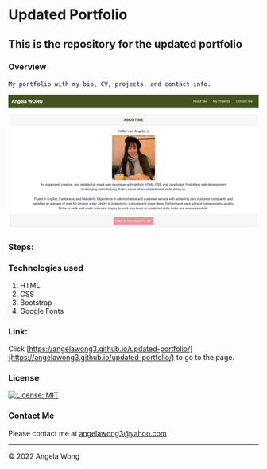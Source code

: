 # Updated Portfolio

## This is the repository for the updated portfolio

### Overview

```
My portfolio with my bio, CV, projects, and contact info.
```

![UI](./assets/images/app-ui.png)

### Steps:

### Technologies used

1. HTML
2. CSS
3. Bootstrap
4. Google Fonts

### Link:

Click [https://angelawong3.github.io/updated-portfolio/](https://angelawong3.github.io/updated-portfolio/) to go to the page.

### License

[![License: MIT](https://img.shields.io/badge/License-MIT-yellow.svg)](https://opensource.org/licenses/MIT)

### Contact Me

Please contact me at angelawong3@yahoo.com

---

© 2022 Angela Wong
